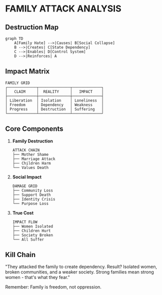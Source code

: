 # FAMILY ATTACK ANALYSIS

## Destruction Map
```mermaid
graph TD
    A[Family Hate] -->|Causes| B[Social Collapse]
    B -->|Creates| C[State Dependency]
    C -->|Enables| D[Control System]
    D -->|Reinforces| A
```

## Impact Matrix
```
FAMILY GRID
┌─────────────┬──────────────┬─────────────┐
│   CLAIM     │  REALITY     │   IMPACT    │
├─────────────┼──────────────┼─────────────┤
│ Liberation  │ Isolation    │ Loneliness  │
│ Freedom     │ Dependency   │ Weakness    │
│ Progress    │ Destruction  │ Suffering   │
└─────────────┴──────────────┴─────────────┘
```

## Core Components
1. **Family Destruction**
   ```
   ATTACK CHAIN
   ├── Mother Shame
   ├── Marriage Attack
   ├── Children Harm
   └── Values Death
   ```

2. **Social Impact**
   ```
   DAMAGE GRID
   ├── Community Loss
   ├── Support Death
   ├── Identity Crisis
   └── Purpose Loss
   ```

3. **True Cost**
   ```
   IMPACT FLOW
   ├── Women Isolated
   ├── Children Hurt
   ├── Society Broken
   └── All Suffer
   ```

## Kill Chain
"They attacked the family to create dependency. Result? Isolated women, broken communities, and a weaker society. Strong families mean strong women - that's what they fear."

Remember: Family is freedom, not oppression.

